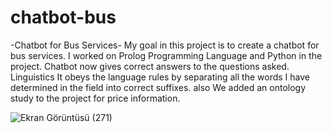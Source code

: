 # chatbot-bus
-Chatbot for Bus Services-
My goal in this project is to create a chatbot for bus services. I worked on Prolog Programming Language and Python in the project.
Chatbot now gives correct answers to the questions asked.
Linguistics
It obeys the language rules by separating all the words I have determined in the field into correct suffixes.
also
We added an ontology study to the project for price information.

![Ekran Görüntüsü (271)](https://user-images.githubusercontent.com/74117767/126392256-ce5ed29b-99f5-4de5-a3c2-e8b3fa50d8b8.png)
